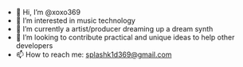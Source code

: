 - 👋 Hi, I’m @xoxo369
- 👀 I’m interested in music technology
- 🌱 I’m currently a artist/producer dreaming up a dream synth
- 💞️ I’m looking to contribute practical and unique ideas to help other developers
- 📫 How to reach me: splashk1d369@gmail.com

<!---
xoxo369/xoxo369 is a ✨ special ✨ repository because its `README.md` (this file) appears on your GitHub profile.
You can click the Preview link to take a look at your changes.
--->
